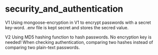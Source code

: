 # security_and_authentication

V1
Using mongoose-encryption in V1 to encrypt passwords with a secret key-word. 
.env file is kept secret and stores the secred value.

V2
Using MD5 hashing function to hash passwords. No encryption key is needed! 
When checking authentication, comparing two hashes instead of comparing two plain-text passwords. 
